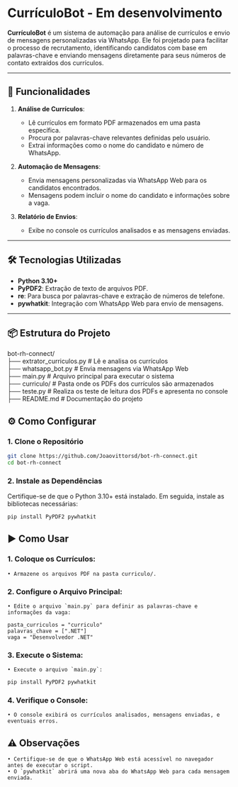 # CurrículoBot - Em desenvolvimento

**CurrículoBot** é um sistema de automação para análise de currículos e envio de mensagens personalizadas via WhatsApp. Ele foi projetado para facilitar o processo de recrutamento, identificando candidatos com base em palavras-chave e enviando mensagens diretamente para seus números de contato extraídos dos currículos.

---

## 🚀 Funcionalidades

1. **Análise de Currículos**:
   - Lê currículos em formato PDF armazenados em uma pasta específica.
   - Procura por palavras-chave relevantes definidas pelo usuário.
   - Extrai informações como o nome do candidato e número de WhatsApp.

2. **Automação de Mensagens**:
   - Envia mensagens personalizadas via WhatsApp Web para os candidatos encontrados.
   - Mensagens podem incluir o nome do candidato e informações sobre a vaga.

3. **Relatório de Envios**:
   - Exibe no console os currículos analisados e as mensagens enviadas.

---

## 🛠️ Tecnologias Utilizadas

- **Python 3.10+**
- **PyPDF2**: Extração de texto de arquivos PDF.
- **re**: Para busca por palavras-chave e extração de números de telefone.
- **pywhatkit**: Integração com WhatsApp Web para envio de mensagens.

---

## 📦 Estrutura do Projeto

bot-rh-connect/<br>
├── extrator_curriculos.py # Lê e analisa os currículos<br>
├── whatsapp_bot.py # Envia mensagens via WhatsApp Web<br>
├── main.py # Arquivo principal para executar o sistema<br>
├── curriculo/ # Pasta onde os PDFs dos currículos são armazenados<br>
├── teste.py # Realiza os teste de leitura dos PDFs e apresenta no console<br>
├── README.md # Documentação do projeto<br>

## ⚙️ Como Configurar

### 1. Clone o Repositório
```bash
git clone https://github.com/Joaovittorsd/bot-rh-connect.git
cd bot-rh-connect 
```

### 2. Instale as Dependências
Certifique-se de que o Python 3.10+ está instalado. Em seguida, instale as bibliotecas necessárias:
```bash
pip install PyPDF2 pywhatkit
```

## ▶️ Como Usar

### 1. Coloque os Currículos:
    • Armazene os arquivos PDF na pasta curriculo/.

### 2. Configure o Arquivo Principal:
    • Edite o arquivo `main.py` para definir as palavras-chave e informações da vaga:

    pasta_curriculos = "curriculo"
    palavras_chave = [".NET"]
    vaga = "Desenvolvedor .NET"

### 3. Execute o Sistema:
    • Execute o arquivo `main.py`:

```bash
pip install PyPDF2 pywhatkit
```

### 4. Verifique o Console:
    • O console exibirá os currículos analisados, mensagens enviadas, e eventuais erros.

## ⚠️ Observações

    • Certifique-se de que o WhatsApp Web está acessível no navegador antes de executar o script.
    • O `pywhatkit` abrirá uma nova aba do WhatsApp Web para cada mensagem enviada.